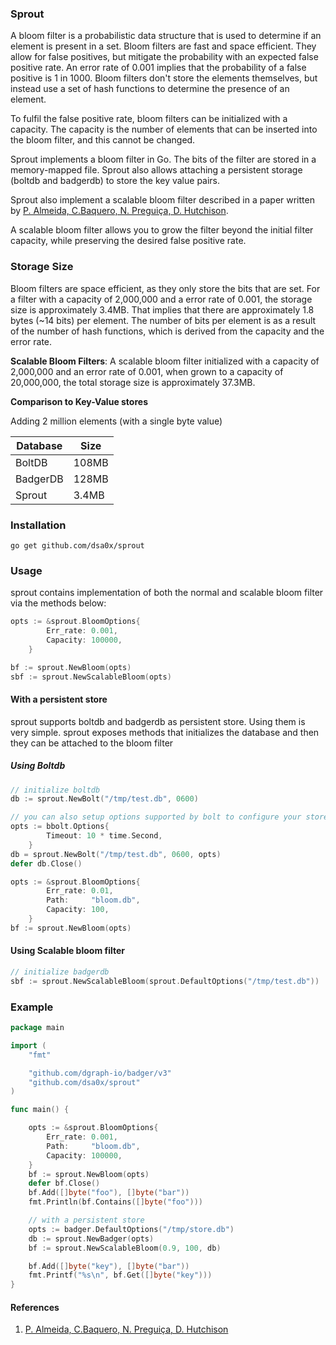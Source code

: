 ### Sprout

A bloom filter is a probabilistic data structure that is used to determine if an element is present in a set. Bloom filters are fast and space efficient. They allow for false positives, but mitigate the probability with an expected false positive rate. An error rate of 0.001 implies that the probability of a false positive is 1 in 1000. Bloom filters don't store the elements themselves, but instead use a set of hash functions to determine the presence of an element.

To fulfil the false positive rate, bloom filters can be initialized with a capacity. The capacity is the number of elements that can be inserted into the bloom filter, and this cannot be changed.

Sprout implements a bloom filter in Go. The bits of the filter are stored in a memory-mapped file. Sprout also allows attaching a persistent storage (boltdb and badgerdb) to store the key value pairs.

Sprout also implement a scalable bloom filter described in a paper written by [P. Almeida, C.Baquero, N. Preguiça, D. Hutchison](https://haslab.uminho.pt/cbm/files/dbloom.pdf).

A scalable bloom filter allows you to grow the filter beyond the initial filter capacity, while preserving the desired false positive rate.

### Storage Size

Bloom filters are space efficient, as they only store the bits that are set. For a filter with a capacity of 2,000,000 and a error rate of 0.001, the storage size is approximately 3.4MB. That implies that there are approximately 1.8 bytes (~14 bits) per element.
The number of bits per element is as a result of the number of hash functions, which is derived from the capacity and the error rate.

**Scalable Bloom Filters**: A scalable bloom filter initialized with a capacity of 2,000,000 and an error rate of 0.001, when grown to a capacity of 20,000,000, the total storage size is approximately 37.3MB.

**Comparison to Key-Value stores**

Adding 2 million elements (with a single byte value)

| Database | Size  |
| -------- | ----- |
| BoltDB   | 108MB |
| BadgerDB | 128MB |
| Sprout   | 3.4MB |

### Installation

```shell
go get github.com/dsa0x/sprout
```

### Usage

sprout contains implementation of both the normal and scalable bloom filter via the methods below:

```go
opts := &sprout.BloomOptions{
		Err_rate: 0.001,
		Capacity: 100000,
	}

bf := sprout.NewBloom(opts)
sbf := sprout.NewScalableBloom(opts)
```

#### With a persistent store

sprout supports boltdb and badgerdb as persistent store. Using them is very simple. sprout exposes methods that initializes the database and then they can be attached to the bloom filter

##### Using Boltdb

```go
// initialize boltdb
db := sprout.NewBolt("/tmp/test.db", 0600)

// you can also setup options supported by bolt to configure your store
opts := bbolt.Options{
		Timeout: 10 * time.Second,
	}
db = sprout.NewBolt("/tmp/test.db", 0600, opts)
defer db.Close()

opts := &sprout.BloomOptions{
		Err_rate: 0.01,
		Path:     "bloom.db",
		Capacity: 100,
	}
bf := sprout.NewBloom(opts)
```

#### Using Scalable bloom filter

```go
// initialize badgerdb
sbf := sprout.NewScalableBloom(sprout.DefaultOptions("/tmp/test.db"))
```

### Example

```go
package main

import (
	"fmt"

	"github.com/dgraph-io/badger/v3"
	"github.com/dsa0x/sprout"
)

func main() {

	opts := &sprout.BloomOptions{
		Err_rate: 0.001,
		Path:     "bloom.db",
		Capacity: 100000,
	}
	bf := sprout.NewBloom(opts)
	defer bf.Close()
	bf.Add([]byte("foo"), []byte("bar"))
	fmt.Println(bf.Contains([]byte("foo")))

	// with a persistent store
	opts := badger.DefaultOptions("/tmp/store.db")
	db := sprout.NewBadger(opts)
	bf := sprout.NewScalableBloom(0.9, 100, db)

	bf.Add([]byte("key"), []byte("bar"))
	fmt.Printf("%s\n", bf.Get([]byte("key")))
}
```

#### References

1. [P. Almeida, C.Baquero, N. Preguiça, D. Hutchison](https://haslab.uminho.pt/cbm/files/dbloom.pdf)
